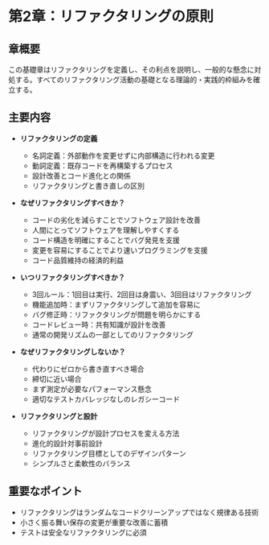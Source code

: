# 第2章：リファクタリングの原則

## 章概要
この基礎章はリファクタリングを定義し、その利点を説明し、一般的な懸念に対処する。すべてのリファクタリング活動の基礎となる理論的・実践的枠組みを確立する。

## 主要内容
- **リファクタリングの定義**
  - 名詞定義：外部動作を変更せずに内部構造に行われる変更
  - 動詞定義：既存コードを再構築するプロセス
  - 設計改善とコード進化との関係
  - リファクタリングと書き直しの区別

- **なぜリファクタリングすべきか？**
  - コードの劣化を減らすことでソフトウェア設計を改善
  - 人間にとってソフトウェアを理解しやすくする
  - コード構造を明確にすることでバグ発見を支援
  - 変更を容易にすることでより速いプログラミングを支援
  - コード品質維持の経済的利益

- **いつリファクタリングすべきか？**
  - 3回ルール：1回目は実行、2回目は身震い、3回目はリファクタリング
  - 機能追加時：まずリファクタリングして追加を容易に
  - バグ修正時：リファクタリングが問題を明らかにする
  - コードレビュー時：共有知識が設計を改善
  - 通常の開発リズムの一部としてのリファクタリング

- **なぜリファクタリングしないか？**
  - 代わりにゼロから書き直すべき場合
  - 締切に近い場合
  - まず測定が必要なパフォーマンス懸念
  - 適切なテストカバレッジなしのレガシーコード

- **リファクタリングと設計**
  - リファクタリングが設計プロセスを変える方法
  - 進化的設計対事前設計
  - リファクタリング目標としてのデザインパターン
  - シンプルさと柔軟性のバランス

## 重要なポイント
- リファクタリングはランダムなコードクリーンアップではなく規律ある技術
- 小さく振る舞い保存の変更が重要な改善に蓄積
- テストは安全なリファクタリングに必須
